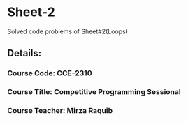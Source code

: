 # Sheet-2
Solved code problems of Sheet#2(Loops)

## Details:
### Course Code: CCE-2310
### Course Title: Competitive Programming Sessional
### Course Teacher: Mirza Raquib

